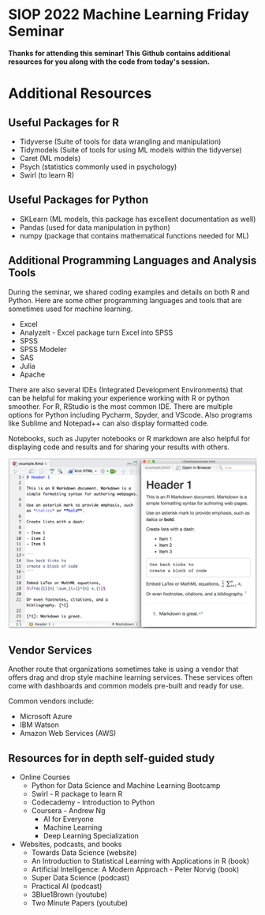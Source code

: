 # SIOP 2022 Machine Learning Friday Seminar

**Thanks for attending this seminar! This Github contains additional resources for you along with the code from today's session.**

# Additional Resources

## Useful Packages for R
* Tidyverse (Suite of tools for data wrangling and manipulation)
* Tidymodels (Suite of tools for using ML models within the tidyverse)
* Caret (ML models)
* Psych (statistics commonly used in psychology)
* Swirl (to learn R)

## Useful Packages for Python

* SKLearn (ML models, this package has excellent documentation as well)
* Pandas (used for data manipulation in python)
* numpy (package that contains mathematical functions needed for ML) 


## Additional Programming Languages and Analysis Tools

During the seminar, we shared coding examples and details on both R and Python. Here are some other programming languages and tools that are sometimes used for machine learning.

* Excel
* AnalyzeIt - Excel package turn Excel into SPSS 
* SPSS
* SPSS Modeler
* SAS
* Julia
* Apache

There are also several IDEs (Integrated Development Environments) that can be helpful for making your experience working with R or python smoother. For R, RStudio is the most common IDE. There are multiple options for Python including Pycharm, Spyder, and VScode. Also programs like Sublime and Notepad++ can also display formatted code. 

Notebooks, such as Jupyter notebooks or R markdown are also helpful for displaying code and results and for sharing your results with others. 

![R markdown](https://github.com/izk8/2022_siop_fri_seminar/blob/main/images/markdown.png)

## Vendor Services

Another route that organizations sometimes take is using a vendor that offers drag and drop style machine learning services. These services often come with dashboards and common models pre-built and ready for use. 

Common vendors include:

* Microsoft Azure
* IBM Watson
* Amazon Web Services (AWS)

## Resources for in depth self-guided study
* Online Courses
  * Python for Data Science and Machine Learning Bootcamp
  * Swirl - R package to learn R
  * Codecademy - Introduction to Python
  * Coursera - Andrew Ng
    * AI for Everyone 
    * Machine Learning 
    * Deep Learning Specialization
* Websites, podcasts, and books
  * Towards Data Science (website)
  * An Introduction to Statistical Learning with Applications in R (book)
  * Artificial Intelligence: A Modern Approach - Peter Norvig (book)
  * Super Data Science (podcast)
  * Practical AI (podcast)
  * 3Blue1Brown (youtube)
  * Two Minute Papers (youtube)

